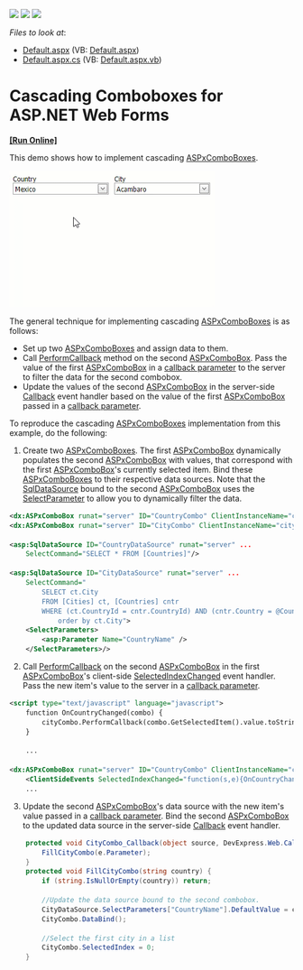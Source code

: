 <!-- default badges list -->
![](https://img.shields.io/endpoint?url=https://codecentral.devexpress.com/api/v1/VersionRange/128532327/13.1.4%2B)
[![](https://img.shields.io/badge/Open_in_DevExpress_Support_Center-FF7200?style=flat-square&logo=DevExpress&logoColor=white)](https://supportcenter.devexpress.com/ticket/details/E2355)
[![](https://img.shields.io/badge/📖_How_to_use_DevExpress_Examples-e9f6fc?style=flat-square)](https://docs.devexpress.com/GeneralInformation/403183)
<!-- default badges end -->
<!-- default file list -->
*Files to look at*:

* [Default.aspx](./CS/WebSite/Default.aspx) (VB: [Default.aspx](./VB/WebSite/Default.aspx))
* [Default.aspx.cs](./CS/WebSite/Default.aspx.cs) (VB: [Default.aspx.vb](./VB/WebSite/Default.aspx.vb))
<!-- default file list end -->
# Cascading Comboboxes for ASP.NET Web Forms
<!-- run online -->
**[[Run Online]](https://codecentral.devexpress.com/e2355/)**
<!-- run online end -->

This demo shows how to implement cascading [ASPxComboBoxes](https://docs.devexpress.com/AspNet/DevExpress.Web.ASPxComboBox).

![example demo](demo.gif)

The general technique for implementing cascading [ASPxComboBoxes](https://docs.devexpress.com/AspNet/DevExpress.Web.ASPxComboBox) is as follows:
 - Set up two [ASPxComboBoxes](https://docs.devexpress.com/AspNet/DevExpress.Web.ASPxComboBox) and assign data to them.
 - Call [PerformCallback](https://docs.devexpress.com/AspNet/js-ASPxClientCallback.PerformCallback(parameter)) method on the second [ASPxComboBox](https://docs.devexpress.com/AspNet/DevExpress.Web.ASPxComboBox). Pass the value of the first [ASPxComboBox](https://docs.devexpress.com/AspNet/DevExpress.Web.ASPxComboBox) in a [callback parameter](https://docs.devexpress.com/AspNet/js-ASPxClientCallback.PerformCallback(parameter)#parameters) to the server to filter the data for the second combobox.
 - Update the values of the second [ASPxComboBox](https://docs.devexpress.com/AspNet/DevExpress.Web.ASPxComboBox) in the server-side [Callback](https://docs.devexpress.com/AspNet/DevExpress.Web.ASPxCallback.Callback) event handler based on the value of the first [ASPxComboBox](https://docs.devexpress.com/AspNet/DevExpress.Web.ASPxComboBox) passed in a [callback parameter](https://docs.devexpress.com/AspNet/js-ASPxClientCallback.PerformCallback(parameter)#parameters).

To reproduce the cascading [ASPxComboBoxes](https://docs.devexpress.com/AspNet/DevExpress.Web.ASPxComboBox) implementation from this example, do the following:

1. Create two [ASPxComboBoxes](https://docs.devexpress.com/AspNet/DevExpress.Web.ASPxComboBox). The first [ASPxComboBox](https://docs.devexpress.com/AspNet/DevExpress.Web.ASPxComboBox) dynamically populates the second [ASPxComboBox](https://docs.devexpress.com/AspNet/DevExpress.Web.ASPxComboBox) with values, that correspond with the first [ASPxComboBox](https://docs.devexpress.com/AspNet/DevExpress.Web.ASPxComboBox)'s currently selected item. Bind these [ASPxComboBoxes](https://docs.devexpress.com/AspNet/DevExpress.Web.ASPxComboBox) to their respective data sources. Note that the [SqlDataSource](https://docs.microsoft.com/en-us/dotnet/api/system.web.ui.webcontrols.sqldatasource?view=netframework-4.8) bound to the second [ASPxComboBox](https://docs.devexpress.com/AspNet/DevExpress.Web.ASPxComboBox) uses the [SelectParameter](https://docs.microsoft.com/en-us/dotnet/api/system.web.ui.webcontrols.sqldatasource.selectparameters?view=netframework-4.8) to allow you to dynamically filter the data.
```xml
<dx:ASPxComboBox runat="server" ID="CountryCombo" ClientInstanceName="countryCombo" DataSourceID="CountryDataSource"...>
<dx:ASPxComboBox runat="server" ID="CityCombo" ClientInstanceName="cityCombo" DataSourceID="CityDataSource" OnCallback="CmbCity_Callback"...>

<asp:SqlDataSource ID="CountryDataSource" runat="server" ...
    SelectCommand="SELECT * FROM [Countries]"/>

<asp:SqlDataSource ID="CityDataSource" runat="server" ...
    SelectCommand="
        SELECT ct.City 
        FROM [Cities] ct, [Countries] cntr 
        WHERE (ct.CountryId = cntr.CountryId) AND (cntr.Country = @CountryName) 
            order by ct.City">
    <SelectParameters>
        <asp:Parameter Name="CountryName" />
    </SelectParameters>/>
```

2. Call [PerformCallback](https://docs.devexpress.com/AspNet/js-ASPxClientCallback.PerformCallback(parameter)) on the second [ASPxComboBox](https://docs.devexpress.com/AspNet/DevExpress.Web.ASPxComboBox) in the first [ASPxComboBox](https://docs.devexpress.com/AspNet/DevExpress.Web.ASPxComboBox)'s client-side [SelectedIndexChanged](https://docs.devexpress.com/AspNet/js-ASPxClientComboBox.SelectedIndexChanged) event handler. Pass the new item's value to the server in a [callback parameter](https://docs.devexpress.com/AspNet/js-ASPxClientCallback.PerformCallback(parameter)#parameters).
``` xml
<script type="text/javascript" language="javascript">
    function OnCountryChanged(combo) {
        cityCombo.PerformCallback(combo.GetSelectedItem().value.toString());
    }
    
    ...

<dx:ASPxComboBox runat="server" ID="CountryCombo" ClientInstanceName="countryCombo" ...>
    <ClientSideEvents SelectedIndexChanged="function(s,e){OnCountryChanged(s);}"/>
    ...
 ```

3. Update the second [ASPxComboBox](https://docs.devexpress.com/AspNet/DevExpress.Web.ASPxComboBox)'s data source with the new item's value passed in a [callback parameter](https://docs.devexpress.com/AspNet/js-ASPxClientCallback.PerformCallback(parameter)#parameters). Bind the second [ASPxComboBox](https://docs.devexpress.com/AspNet/DevExpress.Web.ASPxComboBox) to the updated data source in the server-side [Callback](https://docs.devexpress.com/AspNet/DevExpress.Web.ASPxCallback.Callback) event handler. 
``` c#
    protected void CityCombo_Callback(object source, DevExpress.Web.CallbackEventArgsBase e) {
        FillCityCombo(e.Parameter);
    }
    protected void FillCityCombo(string country) {
        if (string.IsNullOrEmpty(country)) return;
        
        //Update the data source bound to the second combobox.
        CityDataSource.SelectParameters["CountryName"].DefaultValue = country;
        CityCombo.DataBind();

        //Select the first city in a list
        CityCombo.SelectedIndex = 0;
    }
```


